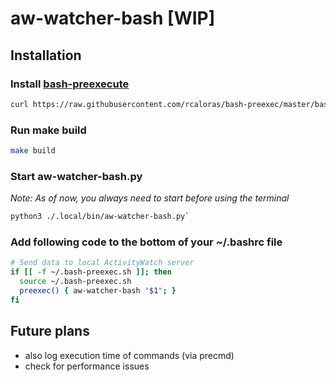 # aw-watcher-bash [WIP]

## Installation

### Install [bash-preexecute](https://github.com/rcaloras/bash-preexec#install)

```bash
curl https://raw.githubusercontent.com/rcaloras/bash-preexec/master/bash-preexec.sh -o ~/.bash-preexec.sh
```

### Run make build

```bash
make build
```

### Start aw-watcher-bash.py

_Note: As of now, you always need to start before using the terminal_

```bash
python3 ./.local/bin/aw-watcher-bash.py`
```

### Add following code to the bottom of your ~/.bashrc file

```bash
# Send data to local ActivityWatch server
if [[ -f ~/.bash-preexec.sh ]]; then
  source ~/.bash-preexec.sh
  preexec() { aw-watcher-bash "$1"; }
fi
```

## Future plans

- also log execution time of commands (via precmd)
- check for performance issues
